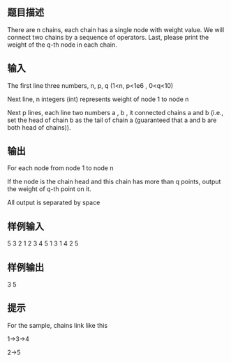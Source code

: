 ## 题目描述
There are n chains, each chain has a single node with weight value. We will connect two chains by a sequence of operators. Last, please print the weight of the q-th node in each chain.


## 输入
The first line three numbers, n, p, q    (1<n, p<1e6 , 0<q<10)

Next line, n integers (int) represents weight of node 1 to node n

Next p lines, each line two numbers a , b , it connected chains a and b (i.e., set the head of chain b as the tail of chain a (guaranteed that a and b are both head of chains)).

## 输出
For each node from node 1 to node n

If the node is the chain head and this chain has more than q points, output the weight of q-th point on it.

All output is separated by space

## 样例输入
5 3 2
1 2 3 4 5
1 3
1 4
2 5
## 样例输出
3 5
## 提示

For the sample, chains link like this


1->3->4


2->5
